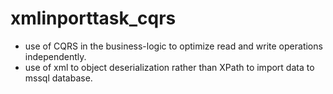 # xmlinporttask_cqrs
- use of CQRS in the business-logic to optimize read and write operations independently.
- use of xml to object deserialization rather than XPath to import data to mssql database.
